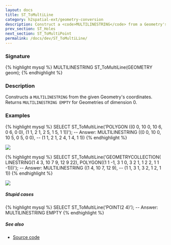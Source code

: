 ```yaml
---
layout: docs
title: ST_ToMultiLine
category: h2spatial-ext/geometry-conversion
description: Construct a <code>MULTILINESTRING</code> from a Geometry's coordinates
prev_section: ST_Holes
next_section: ST_ToMultiPoint
permalink: /docs/dev/ST_ToMultiLine/
---
```


### Signature

{% highlight mysql %}
MULTILINESTRING ST_ToMultiLine(GEOMETRY geom);
{% endhighlight %}

### Description

Constructs a `MULTILINESTRING` from the given Geometry's coordinates. Returns
`MULTILINESTRING EMPTY` for Geometries of dimension 0.

### Examples

{% highlight mysql %}
SELECT ST_ToMultiLine('POLYGON ((0 0, 10 0, 10 6, 0 6, 0 0), 
                                (1 1, 2 1, 2 5, 1 5, 1 1))');
-- Answer: MULTILINESTRING ((0 0, 10 0, 10 5, 0 5, 0 0), 
--                          (1 1, 2 1, 2 4, 1 4, 1 1))
{% endhighlight %}

<img class="displayed" src="../ST_ToMultiLine1.png"/>

{% highlight mysql %}
SELECT ST_ToMultiLine('GEOMETRYCOLLECTION(
   LINESTRING(1 4 3, 10 7 9, 12 9 22), 
   POLYGON((1 1 -1, 3 1 0, 3 2 1, 1 2 2, 1 1 -1)))');
-- Answer: MULTILINESTRING ((1 4, 10 7, 12 9),
--                          (1 1, 3 1, 3 2, 1 2, 1 1))
{% endhighlight %}

<img class="displayed" src="../ST_ToMultiLine2.png"/>

##### Stupid cases

{% highlight mysql %}
SELECT ST_ToMultiLine('POINT(2 4)');
-- Answer: MULTILINESTRING EMPTY
{% endhighlight %}

##### See also

* <a href="https://github.com/irstv/H2GIS/blob/master/h2spatial-ext/src/main/java/org/h2gis/h2spatialext/function/spatial/convert/ST_ToMultiLine.java" target="_blank">Source code</a>

